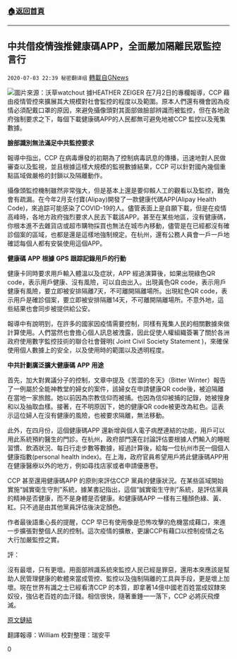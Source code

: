 ###  [:house:返回首頁](https://github.com/ourhimalayas/txt)
---

## 中共借疫情強推健康碼APP，全面嚴加隔離民眾監控言行
`2020-07-03 22:39 秘密翻译组` [轉載自GNews](https://gnews.org/zh-hant/253356/)

![](https://s3.amazonaws.com/gnews-media-offload/wp-content/uploads/2020/07/03223541/Picture-1-25.png)圖片來源：沃草watchout 
據HEATHER ZEIGER 在7月2日的專欄報導，CCP 藉由疫情管控來擴展其大規模對社會監控的程度以及範圍。原本人們還有機會因為疫情必須配戴口罩的原因，來避免攝像頭對其面部做臉部辨識而被監控，但在各地政府強制要求之下，每個下載健康碼APP的人民都無可避免地被CCP 監控以及蒐集數據。

**臉部識別無法滿足中共監控要求**

報導中指出，CCP 在病毒爆發的初期為了控制病毒訊息的傳播，迅速地對人民做審查以及監視，並且根據這樣大規模的監視數據結果，CCP 可以針對國內幾個重點區域做嚴格的封鎖以及隔離動作。

攝像頭監控機制雖然非常強大，但是基本上還是要仰賴人工的觀看以及監控，難免會有疏漏。在今年2月支付寶(Alipay)開發了一款健康代碼APP(Alipay Health Code)，來追踪可能感染了COVID-19的人。儘管表面上是自願下載，但是在疫情高峰時，各地方政府強烈要求人民去下載該APP。甚至在某些地區，沒有健康碼，你根本進不去雜貨店或超市購物採買也無法在城市內移動，儘管是在已經都沒有確診個案的區域，也都是還是這樣地強制規定。在杭州，還有公務人員會一戶一戶地確認每個人都有安裝使用這個APP。

**健康碼** **APP** **根據** **GPS** **跟踪記錄用戶的行動**

健康卡同時要求用戶輸入體溫以及症狀，APP 經過演算後，如果出現綠色QR code，表示用戶健康、沒有風險，可以自由出入。出現黃色QR code，表示用戶健康有風險，要立即被安排隔離7天，不可離開隔離場所。出現紅色QR code，表示用戶是確診個案，要立即被安排隔離14天，不可離開隔離場所。不意外地，這些結果也會同步被提供給公安。

報導中有說明到，在許多的國家因疫情需要控制，同樣有蒐集人民的相關數據來做計算使用。人們當然也會擔心個人訊息被洩露，因此促使人權組織簽署了關於各洲政府使用數字監控技術的聯合社會聲明( Joint Civil Society Statement )，來確保使用個人數據上的安全，以及使用時的範圍以及透明程度。

**中共計劃廣泛擴大健康碼** **APP** **用途**

首先，加大對異議分子的控制，文章中提及《苦澀的冬天》（Bitter Winter）報告了一例屬於全能神教堂的婦女的案件，該婦女在申請健康QR code後，被迫隔離在當地一家旅館。她以前因為宗教信仰而被捕。也因為信仰被捕的記錄，她被搜身和以及抽取血樣。接著，在不明原因下，她的健康QR code被更改為紅色。這表示這位婦人在沒有健康的風險，也被要求隔離，無法移動。

此外，在四月份，這個健康碼APP 還新增與個人電子病歷連結的功能，用戶可以用此系統預約醫生的門診。在杭州，政府部門還在討論評估要根據人們輸入的睡眠習慣、飲酒狀況、每日行走步數等數據，經過計算後，給每一位杭州市民一個個人健康指數(personal health index)。在上海，政府官員希望用戶將此健康碼APP用在健康醫療以外的地方，例如尋找店家或者申請優惠卷。

CCP 甚至還用健康碼APP 的原則來評估CCP 黨員的健康狀況。在某些區域開始實施“誠實衛生守則”系統，據某書記指出，這個“誠實衛生守則”系統，是評估黨員的精神是否健康，而不是身體是否健康。和健康碼APP 一樣有三種顏色綠、黃、紅。只不過是由其他黨員評估後決定顏色。

作者最後語重心長的提醒，CCP 早已有使用像是恐怖攻擊的危機當成藉口，來進一步擴張對整個人民的控制。這次疫情的擴散，更讓CCP有藉口以控制疫情之名大行加嚴監控之實。

評：

沒有最壞，只有更壞。用面部辨識系統來監控人民已經是罪惡，還用本來應該是幫助人民管理健康的軟體來當成管控、監控以及強制隔離的工具與手段，更是壞上加壞。現在世界有識之士已經看清CCP 的本質，即拿著14億中國老百姓當成奴隸來奴役，強佔老百姓的血汗錢。相信很快，隨著重錘一一落下，CCP 必將灰飛煙滅。

[原文鏈結](https://mindmatters.ai/2020/07/chinas-health-code-app-one-more-way-to-track-citizens/)

翻譯報導：William 
校對整理：瑞安平

0
